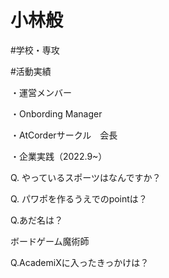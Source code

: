 # 小林般

#学校・専攻


#活動実績

・運営メンバー

・Onbording Manager

・AtCorderサークル　会長

・企業実践（2022.9~）




Q. やっているスポーツはなんですか？



Q. パワポを作るうえでのpointは？


Q.あだ名は？

ボードゲーム魔術師

Q.AcademiXに入ったきっかけは？
